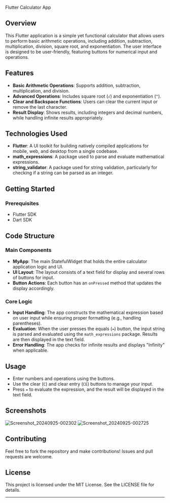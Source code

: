 Flutter Calculator App
## Overview
This Flutter application is a simple yet functional calculator that allows users to perform basic arithmetic operations, including addition, subtraction, multiplication, division, square root, and exponentiation. The user interface is designed to be user-friendly, featuring buttons for numerical input and operations.

## Features
- **Basic Arithmetic Operations**: Supports addition, subtraction, multiplication, and division.
- **Advanced Operations**: Includes square root (`√`) and exponentiation (`^`).
- **Clear and Backspace Functions**: Users can clear the current input or remove the last character.
- **Result Display**: Shows results, including integers and decimal numbers, while handling infinite results appropriately.

## Technologies Used
- **Flutter**: A UI toolkit for building natively compiled applications for mobile, web, and desktop from a single codebase.
- **math_expressions**: A package used to parse and evaluate mathematical expressions.
- **string_validator**: A package used for string validation, particularly for checking if a string can be parsed as an integer.

## Getting Started
### Prerequisites
- Flutter SDK
- Dart SDK

## Code Structure
### Main Components
- **MyApp**: The main StatefulWidget that holds the entire calculator application logic and UI.
- **UI Layout**: The layout consists of a text field for display and several rows of buttons for input.
- **Button Actions**: Each button has an `onPressed` method that updates the display accordingly.

### Core Logic
- **Input Handling**: The app constructs the mathematical expression based on user input while ensuring proper formatting (e.g., handling parentheses).
- **Evaluation**: When the user presses the equals (`=`) button, the input string is parsed and evaluated using the `math_expressions` package. Results are then displayed in the text field.
- **Error Handling**: The app checks for infinite results and displays "Infinity" when applicable.

## Usage
- Enter numbers and operations using the buttons.
- Use the clear (`C`) and clear entry (`CE`) buttons to manage your input.
- Press `=` to evaluate the expression, and the result will be displayed in the text field.

## Screenshots

![Screenshot_20240925-002302](https://github.com/user-attachments/assets/ab9f0f30-49a5-4416-94f7-30ea0add1b3f)
![Screenshot_20240925-002725](https://github.com/user-attachments/assets/f923f9d7-70d9-4c0c-8d2b-e7a7626a5f1e)


## Contributing
Feel free to fork the repository and make contributions! Issues and pull requests are welcome.

## License
This project is licensed under the MIT License. See the LICENSE file for details.

---
